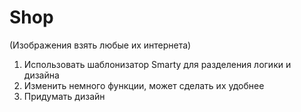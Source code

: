 # Shop
(Изображения взять любые их интернета)
1. Использовать шаблонизатор Smarty для разделения логики и дизайна
2. Изменить немного функции, может сделать их удобнее
3. Придумать дизайн
